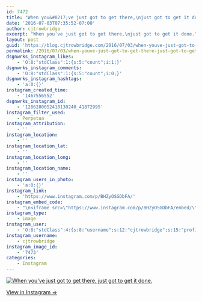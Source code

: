```yaml
---
id: 7472
title: "When you&#8217;ve just got to get there,\njust got to get it done."
date: '2016-07-03T07:35:52-07:00'
author: cjtrowbridge
excerpt: "When you've just got to get there,\njust got to get it done."
layout: post
guid: 'https://blog.cjtrowbridge.com/2016/07/03/when-youve-just-got-to-get-there-just-got-to-get-it-done/'
permalink: /2016/07/03/when-youve-just-got-to-get-there-just-got-to-get-it-done/
dsgnwrks_instagram_likes:
    - 'O:8:"stdClass":1:{s:5:"count";i:1;}'
dsgnwrks_instagram_comments:
    - 'O:8:"stdClass":1:{s:5:"count";i:0;}'
dsgnwrks_instagram_hashtags:
    - 'a:0:{}'
instagram_created_time:
    - '1467556552'
dsgnwrks_instagram_id:
    - '1286280052418130240_41872995'
instagram_filter_used:
    - Perpetua
instagram_attribution:
    - ''
instagram_location:
    - ''
instagram_location_lat:
    - ''
instagram_location_long:
    - ''
instagram_location_name:
    - ''
instagram_users_in_photo:
    - 'a:0:{}'
instagram_link:
    - 'https://www.instagram.com/p/BHZyOSGDbFA/'
instagram_embed_code:
    - "\n<iframe src=\"https://www.instagram.com/p/BHZyOSGDbFA/embed/\" width=\"612\" height=\"710\" frameborder=\"0\" scrolling=\"no\" allowtransparency=\"true\" class=\"insta-image-embed\"></iframe>\n"
instagram_type:
    - image
instagram_user:
    - 'O:8:"stdClass":4:{s:8:"username";s:12:"cjtrowbridge";s:15:"profile_picture";s:95:"https://scontent.cdninstagram.com/t51.2885-19/s150x150/13259063_566228746871906_714207650_a.jpg";s:2:"id";s:8:"41872995";s:9:"full_name";s:13:"CJ Trowbridge";}'
instagram_username:
    - cjtrowbridge
instagram_image_id:
    - '7473'
categories:
    - Instagram
---
```


[![When you've just got to get there,
just got to get it done.](https://blog.cjtrowbridge.com/wp-content/uploads/2016/07/1467556552-1-1.jpg)](https://www.instagram.com/p/BHZyOSGDbFA/)

[View in Instagram ⇒](https://www.instagram.com/p/BHZyOSGDbFA/)